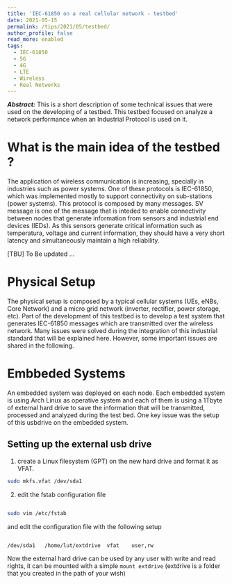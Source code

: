 ```yaml
---
title: 'IEC-61850 on a real cellular network - testbed'
date: 2021-05-15
permalink: /tips/2021/05/testbed/
author_profile: false
read_more: enabled
tags:
  - IEC-61850
  - 5G
  - 4G
  - LTE
  - Wireless
  - Real Networks
---
```


***Abstract:*** This is a short description of some technical issues that were used on the developing of a testbed. This testbed focused on analyze a network performance when an Industrial Protocol is used on it.

What is the main idea of the testbed ?
======

The application of wireless communication is increasing, specially in industries such as power systems. One of these protocols is IEC-61850, which was implemented mostly to support connectivity on sub-stations (power systems). This protocol is composed by many messages. SV message is one of the message that is inteded to enable connectivity between nodes that generate information from sensors and industrial end devices (IEDs). As this sensors generate critical information such as temperatura, voltage and current information, they should have a very short latency and simultaneously maintain a high reliability. 

[TBU] To Be updated ...

Physical Setup
======

The physical setup is composed by a typical cellular systems (UEs, eNBs, Core Network) and a micro grid network (inverter, rectifier, power storage, etc). Part of the development of this testbed is to develop a test system that generates IEC-61850 messages which are transmitted over the wireless network. Many issues were solved during the integration of this industrial standard that will be explained here. However, some important issues are shared in the following.


Embbeded Systems
=======

An embedded system was deployed on each node. Each embedded system is using Arch Linux as operative system and each of them is using a 1Tbyte of external hard drive to save the information that will be transmitted, processed and analyzed during the test bed. One key issue was the setup of this usbdrive on the embedded system. 

Setting up the external usb drive
-----

1. create a Linux filesystem (GPT) on the new hard drive and format it as VFAT.  


```sh
sudo mkfs.vfat /dev/sda1
```

2. edit the fstab configuration file  

```sh

sudo vim /etc/fstab
```

and edit the configuration file with the following setup

```

/dev/sda1	/home/lut/extdrive	vfat 	user,rw
```

Now the external hard drive can be used by any user with write and read rights, it can be mounted with a simple `mount extdrive` (extdrive is a folder that you created in the path of your wish)